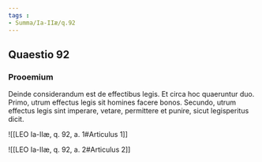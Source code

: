 ```yaml
---
tags : 
- Summa/Ia-IIæ/q.92
---
```


## Quaestio 92

### Prooemium

Deinde considerandum est de effectibus legis. Et circa hoc quaeruntur duo. Primo, utrum effectus legis sit homines facere bonos. Secundo, utrum effectus legis sint imperare, vetare, permittere et punire, sicut legisperitus dicit.

![[LEO Ia-IIæ, q. 92, a. 1#Articulus 1]]

![[LEO Ia-IIæ, q. 92, a. 2#Articulus 2]]

